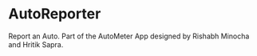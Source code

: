 # AutoReporter
Report an Auto. Part of the AutoMeter App designed by Rishabh Minocha and Hritik Sapra. 

